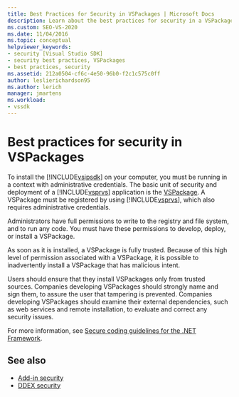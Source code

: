```yaml
---
title: Best Practices for Security in VSPackages | Microsoft Docs
description: Learn about the best practices for security in a VSPackage, the basic unit of security and deployment for a Visual Studio application.
ms.custom: SEO-VS-2020
ms.date: 11/04/2016
ms.topic: conceptual
helpviewer_keywords:
- security [Visual Studio SDK]
- security best practices, VSPackages
- best practices, security
ms.assetid: 212a0504-cf6c-4e50-96b0-f2c1c575c0ff
author: leslierichardson95
ms.author: lerich
manager: jmartens
ms.workload:
- vssdk
---
```

# Best practices for security in VSPackages
To install the [!INCLUDE[vsipsdk](../../extensibility/includes/vsipsdk_md.md)] on your computer, you must be running in a context with administrative credentials. The basic unit of security and deployment of a [!INCLUDE[vsprvs](../../code-quality/includes/vsprvs_md.md)] application is the [VSPackage](../../extensibility/internals/vspackages.md). A VSPackage must be registered by using [!INCLUDE[vsprvs](../../code-quality/includes/vsprvs_md.md)], which also requires administrative credentials.

 Administrators have full permissions to write to the registry and file system, and to run any code. You must have these permissions to develop, deploy, or install a VSPackage.

 As soon as it is installed, a VSPackage is fully trusted. Because of this high level of permission associated with a VSPackage, it is possible to inadvertently install a VSPackage that has malicious intent.

 Users should ensure that they install VSPackages only from trusted sources. Companies developing VSPackages should strongly name and sign them, to assure the user that tampering is prevented. Companies developing VSPackages should examine their external dependencies, such as web services and remote installation, to evaluate and correct any security issues.

 For more information, see [Secure coding guidelines for the .NET Framework](/previous-versions/visualstudio/visual-studio-2008/d55zzx87(v=vs.90)).

## See also
- [Add-in security](/previous-versions/1326zbk3(v=vs.140))
- [DDEX security](/previous-versions/bb163703(v=vs.140))